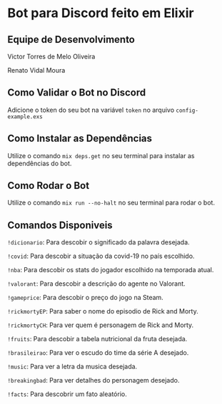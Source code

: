 # Bot para Discord feito em Elixir

## Equipe de Desenvolvimento

Victor Torres de Melo Oliveira

Renato Vidal Moura

## Como Validar o Bot no Discord

Adicione o token do seu bot na variável `token` no arquivo `config-example.exs`

## Como Instalar as Dependências

Utilize o comando `mix deps.get` no seu terminal para instalar as dependências do bot.

## Como Rodar o Bot

Utilize o comando `mix run --no-halt` no seu terminal para rodar o bot.

## Comandos Disponiveis

`!dicionario`: Para descobir o significado da palavra desejada.

`!covid`: Para descobir a situação da covid-19 no país escolhido.

`!nba`: Para descobir os stats do jogador escolhido na temporada atual.

`!valorant`: Para descobir a descrição do agente no Valorant.

`!gameprice`: Para descobir o preço do jogo na Steam.

`!rickmortyEP`: Para saber o nome do episodio de Rick and Morty.

`!rickmortyCH`: Para ver quem é personagem de Rick and Morty.

`!fruits`: Para descobir a tabela nutricional da fruta desejada.

`!brasileirao`: Para ver o escudo do time da série A desejado.

`!music`: Para ver a letra da musica desejada.

`!breakingbad`: Para ver detalhes do personagem desejado.

`!facts`: Para descobrir um fato aleatório.

